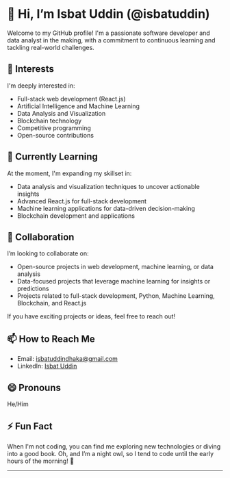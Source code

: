 # 👋 Hi, I’m Isbat Uddin (@isbatuddin)

Welcome to my GitHub profile! I'm a passionate software developer and data analyst in the making, with a commitment to continuous learning and tackling real-world challenges.

## 👀 Interests

I'm deeply interested in:
- Full-stack web development (React.js)
- Artificial Intelligence and Machine Learning
- Data Analysis and Visualization
- Blockchain technology
- Competitive programming
- Open-source contributions

## 🌱 Currently Learning

At the moment, I'm expanding my skillset in:
- Data analysis and visualization techniques to uncover actionable insights
- Advanced React.js for full-stack development
- Machine learning applications for data-driven decision-making
- Blockchain development and applications

## 💞️ Collaboration

I’m looking to collaborate on:
- Open-source projects in web development, machine learning, or data analysis
- Data-focused projects that leverage machine learning for insights or predictions
- Projects related to full-stack development, Python, Machine Learning, Blockchain, and React.js

If you have exciting projects or ideas, feel free to reach out!

## 📫 How to Reach Me

- Email: isbatuddindhaka@gmail.com
- LinkedIn: [Isbat Uddin](https://www.linkedin.com/in/isbat-uddin-664312332/)

## 😄 Pronouns

He/Him

## ⚡ Fun Fact

When I'm not coding, you can find me exploring new technologies or diving into a good book. Oh, and I’m a night owl, so I tend to code until the early hours of the morning! 🌙

---
